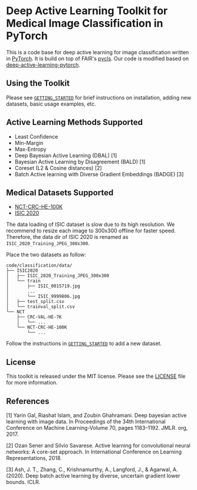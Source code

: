 # Deep Active Learning Toolkit for Medical Image Classification in PyTorch

This is a code base for deep active learning for image classification written in [PyTorch](https://pytorch.org/). It is build on top of FAIR's [pycls](https://github.com/facebookresearch/pycls/). Our code is modified based on [deep-active-learning-pytorch](https://github.com/acl21/deep-active-learning-pytorch).

## Using the Toolkit

Please see [`GETTING_STARTED`](docs/GETTING_STARTED.md) for brief instructions on installation, adding new datasets, basic usage examples, etc.

## Active Learning Methods Supported
  * Least Confidence
  * Min-Margin
  * Max-Entropy
  * Deep Bayesian Active Learning (DBAL) [1]
  * Bayesian Active Learning by Disagreement (BALD) [1]
  * Coreset (L2 & Cosine distances) [2]
  * Batch Active learning with Diverse Gradient Embeddings (BADGE) [3]


## Medical Datasets Supported
* [NCT-CRC-HE-100K](https://zenodo.org/records/1214456)
* [ISIC 2020](http://yann.lecun.com/exdb/mnist/)

The data loading of ISIC dataset is slow due to its high resolution. We recommend to resize each image to 300x300 offline for faster speed. Therefore, the data dir of ISIC 2020 is renamed as `ISIC_2020_Training_JPEG_300x300`.

Place the two datasets as follow:
```
code/classification/data/
├── ISIC2020
│   ├── ISIC_2020_Training_JPEG_300x300
│   └── train
│       ├── ISIC_0015719.jpg
│       ...
│       └── ISIC_9999806.jpg
│   ├── test_split.csv
│   └── trainval_split.csv
└── NCT
    ├── CRC-VAL-HE-7K
    │   └── ...
    └── NCT-CRC-HE-100K
        └── ...
```

Follow the instructions in [`GETTING_STARTED`](docs/GETTING_STARTED.md) to add a new dataset. 

## License

This toolkit is released under the MIT license. Please see the [LICENSE](LICENSE) file for more information.

## References

[1] Yarin Gal, Riashat Islam, and Zoubin Ghahramani. Deep bayesian active learning with image data. In Proceedings of the 34th International Conference on Machine Learning-Volume 70, pages 1183–1192. JMLR. org, 2017.

[2] Ozan Sener and Silvio Savarese. Active learning for convolutional neural networks: A core-set approach. In International Conference on Learning Representations, 2018.

[3] Ash, J. T., Zhang, C., Krishnamurthy, A., Langford, J., & Agarwal, A. (2020). Deep batch active learning by diverse, uncertain gradient lower bounds. ICLR.